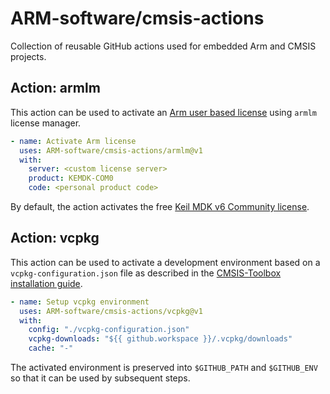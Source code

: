# ARM-software/cmsis-actions

Collection of reusable GitHub actions used for embedded Arm and CMSIS projects.

## Action: armlm

This action can be used to activate an
[Arm user based license](https://developer.arm.com/documentation/102516/1-2/Activate-and-deactivate-your-product-license/Activate-your-product-using-a-license-server?lang=en)
using `armlm` license manager.

```yaml
- name: Activate Arm license
  uses: ARM-software/cmsis-actions/armlm@v1
  with:
    server: <custom license server>
    product: KEMDK-COM0
    code: <personal product code>
```

By default, the action activates the free
[Keil MDK v6 Community license](https://learn.arm.com/learning-paths/microcontrollers/vcpkg-tool-installation/licenseactivation/).

## Action: vcpkg

This action can be used to activate a development environment based on a `vcpkg-configuration.json` file as described
in the [CMSIS-Toolbox installation guide](https://github.com/Open-CMSIS-Pack/cmsis-toolbox/blob/main/docs/installation.md#vcpkg---setup-using-cli).

```yaml
- name: Setup vcpkg environment
  uses: ARM-software/cmsis-actions/vcpkg@v1
  with:
    config: "./vcpkg-configuration.json"
    vcpkg-downloads: "${{ github.workspace }}/.vcpkg/downloads"
    cache: "-"
```

The activated environment is preserved into `$GITHUB_PATH` and `$GITHUB_ENV` so that it can be used by subsequent steps.
